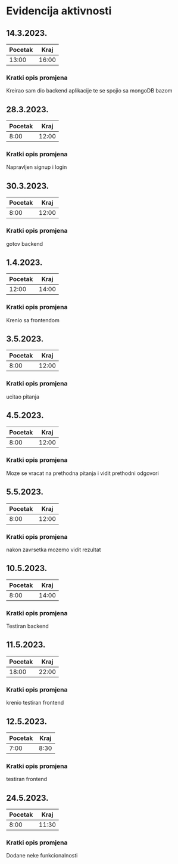 # Evidencija aktivnosti

## 14.3.2023.
Pocetak | Kraj
------- | ----
13:00   | 16:00
### Kratki opis promjena

Kreirao sam dio backend aplikacije te se spojio sa mongoDB bazom
## 28.3.2023.
Pocetak | Kraj
------- | ----
8:00   | 12:00
### Kratki opis promjena
Napravljen signup i login

## 30.3.2023.
Pocetak | Kraj
------- | ----
8:00   | 12:00
### Kratki opis promjena
gotov backend

## 1.4.2023.
Pocetak | Kraj
------- | ----
12:00   | 14:00
### Kratki opis promjena
Krenio sa frontendom

## 3.5.2023.
Pocetak | Kraj
------- | ----
8:00   | 12:00
### Kratki opis promjena
ucitao pitanja

## 4.5.2023.
Pocetak | Kraj
------- | ----
8:00   | 12:00
### Kratki opis promjena
Moze se vracat na prethodna pitanja i vidit prethodni odgovori

## 5.5.2023.
Pocetak | Kraj
------- | ----
8:00   | 12:00
### Kratki opis promjena
nakon zavrsetka mozemo vidit rezultat


## 10.5.2023.
Pocetak | Kraj
------- | ----
8:00   | 14:00
### Kratki opis promjena
Testiran backend

## 11.5.2023.
Pocetak | Kraj
------- | ----
18:00   | 22:00
### Kratki opis promjena
krenio testiran frontend

## 12.5.2023.
Pocetak | Kraj
------- | ----
7:00   | 8:30
### Kratki opis promjena
testiran frontend

## 24.5.2023.
Pocetak | Kraj
------- | ----
8:00   | 11:30
### Kratki opis promjena
Dodane neke funkcionalnosti